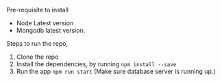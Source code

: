 Pre-requisite to install
* Node Latest version
* Mongodb latest version.

Steps to run the repo,
1. Clone the repo
2. Install the dependencies, by running `npm install --save`
3. Run the app `npm run start` (Make sure database server is running up.)
